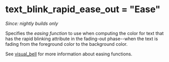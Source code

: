 # text_blink_rapid_ease_out = "Ease"

*Since: nightly builds only*

Specifies the *easing function* to use when computing the color
for text that has the rapid blinking attribute in the fading-out
phase--when the text is fading from the foreground color to the
background color.

See [visual_bell](visual_bell.md) for more information about
easing functions.


